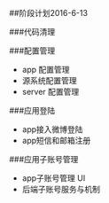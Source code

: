 ##阶段计划2016-6-13

###代码清理

###配置管理
* app 配置管理          
* 源系统配置管理           
* server 配置管理               

###应用登陆             
* app接入微博登陆                
* app短信和邮箱注册

###应用子账号管理
* app子账号管理 UI
* 后端子账号服务与机制